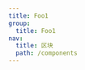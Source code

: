 ```yaml
---
title: Foo1
group:
  title: Foo1
nav:
  title: 区块
  path: /components
---
```


<code src="./index.tsx">

